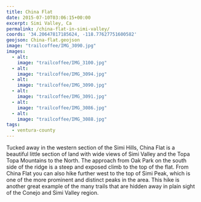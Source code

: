 ```yaml
---
title: China Flat
date: 2015-07-10T03:06:15+00:00
excerpt: Simi Valley, Ca
permalink: /china-flat-in-simi-valley/
coords: '34.20647817185624, -118.77627751600582'
geojson: China-flat.geojson
image: "trailcoffee/IMG_3090.jpg"
images:
  - alt: 
    image: "trailcoffee/IMG_3100.jpg"
  - alt: 
    image: "trailcoffee/IMG_3094.jpg"
  - alt: 
    image: "trailcoffee/IMG_3090.jpg"
  - alt: 
    image: "trailcoffee/IMG_3091.jpg"
  - alt: 
    image: "trailcoffee/IMG_3086.jpg"
  - alt: 
    image: "trailcoffee/IMG_3088.jpg"
tags:
  - ventura-county
---
```

Tucked away in the western section of the Simi Hills, China Flat is a beautiful little section of land with wide views of Simi Valley and the Topa Topa Mountains to the North. The approach from Oak Park on the south side of the ridge is a steep and exposed climb to the top of the flat. From China Flat you can also hike further west to the top of Simi Peak, which is one of the more prominent and distinct peaks in the area. This hike is another great example of the many trails that are hidden away in plain sight of the Conejo and Simi Valley region.



